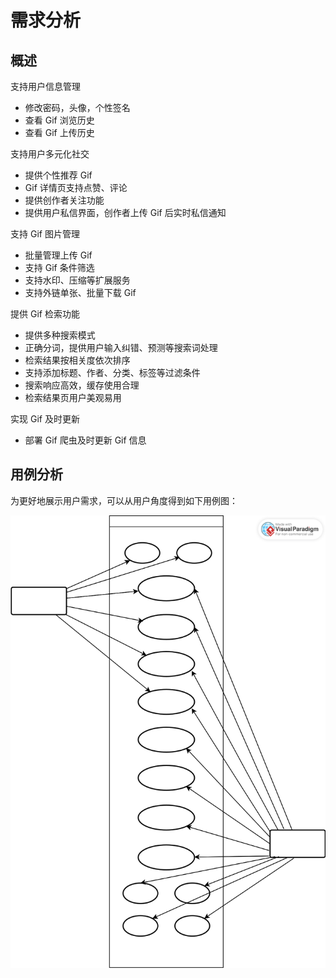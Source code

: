 # 需求分析

## 概述

支持用户信息管理

- 修改密码，头像，个性签名
- 查看 Gif 浏览历史
- 查看 Gif 上传历史

支持用户多元化社交

- 提供个性推荐 Gif
- Gif 详情页支持点赞、评论
- 提供创作者关注功能
- 提供用户私信界面，创作者上传 Gif 后实时私信通知

支持 Gif 图片管理

- 批量管理上传 Gif
- 支持 Gif 条件筛选
- 支持水印、压缩等扩展服务
- 支持外链单张、批量下载 Gif

提供 Gif 检索功能  

- 提供多种搜索模式
- 正确分词，提供用户输入纠错、预测等搜索词处理
- 检索结果按相关度依次排序
- 支持添加标题、作者、分类、标签等过滤条件
- 搜索响应高效，缓存使用合理
- 检索结果页用户美观易用

实现 Gif 及时更新

- 部署 Gif 爬虫及时更新 Gif 信息

## 用例分析

为更好地展示用户需求，可以从用户角度得到如下用例图：

![用例图](images/用例图.svg)
